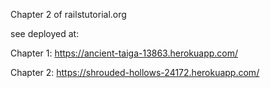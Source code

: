 Chapter 2 of railstutorial.org

see deployed at:

Chapter 1:
https://ancient-taiga-13863.herokuapp.com/

Chapter 2:
https://shrouded-hollows-24172.herokuapp.com/
